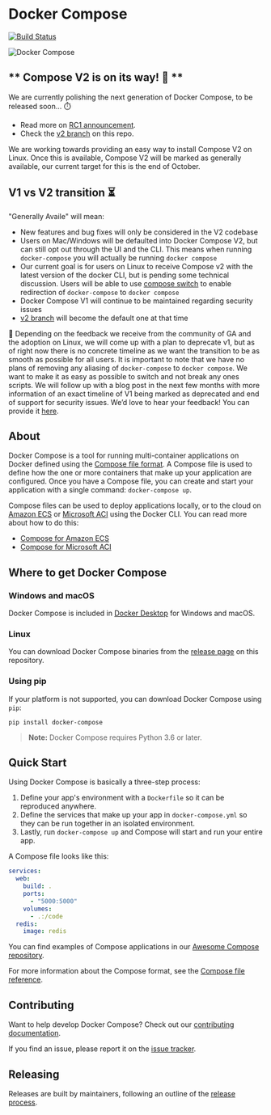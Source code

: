 Docker Compose
==============
[![Build Status](https://ci-next.docker.com/public/buildStatus/icon?job=compose/master)](https://ci-next.docker.com/public/job/compose/job/master/)

![Docker Compose](logo.png?raw=true "Docker Compose Logo")

** Compose V2 is on its way! :star_struck: **
---------------------------------------------

We are currently polishing the next generation of Docker Compose, to be released soon... :stopwatch: 
- Read more on [RC1 announcement](https://www.docker.com/blog/start-dev-environments-locally-compose-v2-rc-1-and-more-in-docker-desktop-3-6/). 
- Check the [v2 branch](https://github.com/docker/compose/tree/v2) on this repo.

We are working towards providing an easy way to install Compose V2 on Linux. Once this is available, Compose V2 will be marked as generally available, our current target for this is the end of October.

V1 vs V2 transition :hourglass_flowing_sand:
--------------------------------------------

"Generally Availe" will mean:
- New features and bug fixes will only be considered in the V2 codebase 
- Users on Mac/Windows will be defaulted into Docker Compose V2, but can still opt out through the UI and the CLI. This means when running `docker-compose` you will actually be running `docker compose`
- Our current goal is for users on Linux to receive Compose v2 with the latest version of the docker CLI, but is pending some technical discussion. Users will be able to use [compose switch](https://github.com/docker/compose-switch) to enable redirection of `docker-compose` to `docker compose`
- Docker Compose V1 will continue to be maintained regarding security issues
- [v2 branch](https://github.com/docker/compose/tree/v2) will become the default one at that time

:lock_with_ink_pen: Depending on the feedback we receive from the community of GA and the adoption on Linux, we will come up with a plan to deprecate v1, but as of right now there is no concrete timeline as we want the transition to be as smooth as possible for all users. It is important to note that we have no plans of removing any aliasing of `docker-compose` to `docker compose`. We want to make it as easy as possible to switch and not break any ones scripts. We will follow up with a blog post in the next few months with more information of an exact timeline of V1 being marked as deprecated and end of support for security issues. We’d love to hear your feedback! You can provide it [here](https://github.com/docker/roadmap/issues/257).

About
-----

Docker Compose is a tool for running multi-container applications on Docker
defined using the [Compose file format](https://compose-spec.io).
A Compose file is used to define how the one or more containers that make up
your application are configured.
Once you have a Compose file, you can create and start your application with a
single command: `docker-compose up`.

Compose files can be used to deploy applications locally, or to the cloud on
[Amazon ECS](https://aws.amazon.com/ecs) or
[Microsoft ACI](https://azure.microsoft.com/services/container-instances/) using
the Docker CLI. You can read more about how to do this:
- [Compose for Amazon ECS](https://docs.docker.com/engine/context/ecs-integration/)
- [Compose for Microsoft ACI](https://docs.docker.com/engine/context/aci-integration/)

Where to get Docker Compose
----------------------------

### Windows and macOS

Docker Compose is included in
[Docker Desktop](https://www.docker.com/products/docker-desktop)
for Windows and macOS.

### Linux

You can download Docker Compose binaries from the
[release page](https://github.com/docker/compose/releases) on this repository.

### Using pip

If your platform is not supported, you can download Docker Compose using `pip`:

```console
pip install docker-compose
```

> **Note:** Docker Compose requires Python 3.6 or later.

Quick Start
-----------

Using Docker Compose is basically a three-step process:
1. Define your app's environment with a `Dockerfile` so it can be
   reproduced anywhere.
2. Define the services that make up your app in `docker-compose.yml` so
   they can be run together in an isolated environment.
3. Lastly, run `docker-compose up` and Compose will start and run your entire
   app.

A Compose file looks like this:

```yaml
services:
  web:
    build: .
    ports:
      - "5000:5000"
    volumes:
      - .:/code
  redis:
    image: redis
```

You can find examples of Compose applications in our
[Awesome Compose repository](https://github.com/docker/awesome-compose).

For more information about the Compose format, see the
[Compose file reference](https://docs.docker.com/compose/compose-file/).

Contributing
------------

Want to help develop Docker Compose? Check out our
[contributing documentation](https://github.com/docker/compose/blob/master/CONTRIBUTING.md).

If you find an issue, please report it on the
[issue tracker](https://github.com/docker/compose/issues/new/choose).

Releasing
---------

Releases are built by maintainers, following an outline of the [release process](https://github.com/docker/compose/blob/master/project/RELEASE-PROCESS.md).
